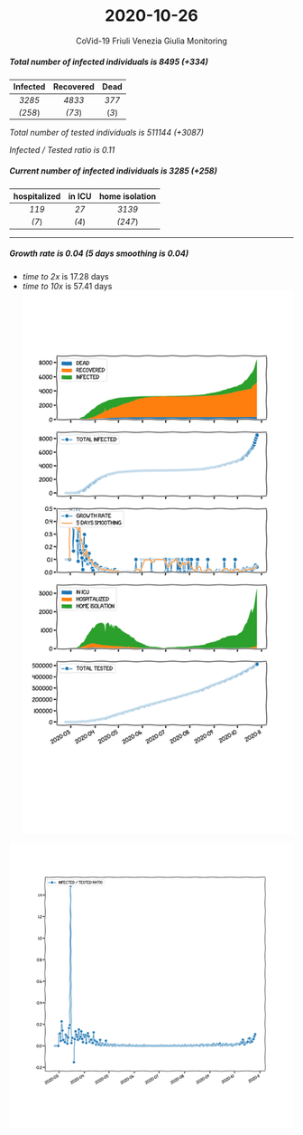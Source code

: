 <div align='center'>

# 2020-10-26
CoVid-19 Friuli Venezia Giulia Monitoring
</div>

##### Total number of infected individuals is 8495 (+334)
Infected | Recovered | Dead
:---: | :---: | :---:
*3285* | *4833* | *377*
*(258*) | *(73*) | (*3*)

*Total number of tested individuals is 511144 (+3087)*

*Infected / Tested ratio is 0.11*
##### Current number of infected individuals is 3285 (+258)
hospitalized | in ICU | home isolation
:---: | :---: | :---:
*119* |*27* |*3139*
*(7*) |*(4*) |*(247*)
***
##### Growth rate is 0.04 (5 days smoothing is 0.04)
- *time to 2x* is 17.28 days
- *time to 10x* is 57.41 days
![stats][stats]

![infected_normalized][infected_normalized]

[stats]: stats_FriuliVeneziaGiulia.png
[infected_normalized]: infected_normalized_FriuliVeneziaGiulia.png
